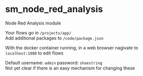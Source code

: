 # sm_node_red_analysis
Node Red Analysis module

Your flows go in `/projects/app/`  
Add additional packages to `/code/package.json`

With the docker container running, in a web browser nagivate to `localhost:1880` to edit flows

Default username: `admin` password: `shoestring`  
Not yet clear if there is an easy mechanism for changing these
